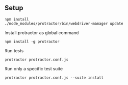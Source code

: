 Setup
-----

```
npm install
./node_modules/protractor/bin/webdriver-manager update
```

Install protractor as global command
```
npm install -g protractor
```

Run tests
```
protractor protractor.conf.js
```

Run only a specific test suite
```
protractor protractor.conf.js --suite install
```